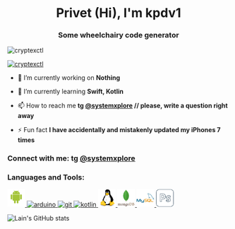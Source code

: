 <h1 align="center">Privet (Hi), I'm kpdv1</h1>
<h3 align="center">Some wheelchairy code generator</h3>

<p align="left"> <img src="https://komarev.com/ghpvc/?username=cryptexctl&label=Profile%20views&color=0e75b6&style=flat" alt="cryptexctl" /> </p>

<p align="left"> <a href="https://github.com/ryo-ma/github-profile-trophy"><img src="https://github-profile-trophy.vercel.app/?username=cryptexctl" alt="cryptexctl" /></a> </p>

- 🔭 I’m currently working on **Nothing**

- 🌱 I’m currently learning **Swift, Kotlin**

- 📫 How to reach me **tg <a href="https://t.me/systemxplore">@systemxplore</a> // please, write a question right away**

- ⚡ Fun fact **I have accidentally and mistakenly updated my iPhones 7 times**

<h3 align="left">Connect with me: tg <a href="https://t.me/systemxplore">@systemxplore</a></h3>
<p align="left">
</p>

<h3 align="left">Languages and Tools:</h3>
<p align="left"> <a href="https://developer.android.com" target="_blank" rel="noreferrer"> <img src="https://raw.githubusercontent.com/devicons/devicon/master/icons/android/android-original-wordmark.svg" alt="android" width="40" height="40"/> </a> <a href="https://www.arduino.cc/" target="_blank" rel="noreferrer"> <img src="https://cdn.worldvectorlogo.com/logos/arduino-1.svg" alt="arduino" width="40" height="40"/> </a> <a href="https://git-scm.com/" target="_blank" rel="noreferrer"> <img src="https://www.vectorlogo.zone/logos/git-scm/git-scm-icon.svg" alt="git" width="40" height="40"/> </a> <a href="https://kotlinlang.org" target="_blank" rel="noreferrer"> <img src="https://www.vectorlogo.zone/logos/kotlinlang/kotlinlang-icon.svg" alt="kotlin" width="40" height="40"/> </a> <a href="https://www.linux.org/" target="_blank" rel="noreferrer"> <img src="https://raw.githubusercontent.com/devicons/devicon/master/icons/linux/linux-original.svg" alt="linux" width="40" height="40"/> </a> <a href="https://www.mongodb.com/" target="_blank" rel="noreferrer"> <img src="https://raw.githubusercontent.com/devicons/devicon/master/icons/mongodb/mongodb-original-wordmark.svg" alt="mongodb" width="40" height="40"/> </a> <a href="https://www.mysql.com/" target="_blank" rel="noreferrer"> <img src="https://raw.githubusercontent.com/devicons/devicon/master/icons/mysql/mysql-original-wordmark.svg" alt="mysql" width="40" height="40"/> </a> <a href="https://www.photoshop.com/en" target="_blank" rel="noreferrer"> <img src="https://raw.githubusercontent.com/devicons/devicon/master/icons/photoshop/photoshop-line.svg" alt="photoshop" width="40" height="40"/> </a> </p>

![Lain's GitHub stats](https://github-readme-stats.vercel.app/api?username=cryptexctl&show_icons=true&theme=gruvbox)
